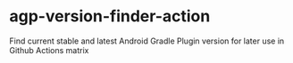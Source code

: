 # agp-version-finder-action
Find current stable and latest Android Gradle Plugin version for later use in Github Actions matrix
